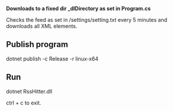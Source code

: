 **Downloads to a fixed dir _dlDirectory as set in Program.cs**

Checks the feed as set in /settings/setting.txt every 5 minutes and downloads all <item><link> XML elements.

## Publish program 
dotnet publish -c Release -r linux-x64

## Run 
dotnet RssHitter.dll

ctrl + c to exit.